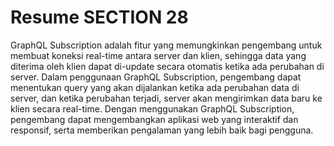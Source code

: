 # Resume SECTION 28

GraphQL Subscription adalah fitur yang memungkinkan pengembang untuk membuat koneksi real-time antara server dan klien, sehingga data yang diterima oleh klien dapat di-update secara otomatis ketika ada perubahan di server. Dalam penggunaan GraphQL Subscription, pengembang dapat menentukan query yang akan dijalankan ketika ada perubahan data di server, dan ketika perubahan terjadi, server akan mengirimkan data baru ke klien secara real-time. Dengan menggunakan GraphQL Subscription, pengembang dapat mengembangkan aplikasi web yang interaktif dan responsif, serta memberikan pengalaman yang lebih baik bagi pengguna.